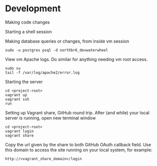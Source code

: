 # Development

Making code changes


Starting a shell session

Making database queries or changes, from inside vm session
```
sudo -u postgres psql -d northbr6_devwaterwheel
```

View vm Apache logs. Do similar for anything needing vm root access.
```
sudo su
tail -f /var/log/apache2/error.log
``` 

Starting the server
```
cd <project-root>
vagrant up
vagrant ssh
run
```

Setting up Vagrant share, GitHub round trip.
After (and while) your local server is running, open new terminal window
```
cd <project-root>
vagrant login
vagrant share
```
Copy the url given by the share to both GitHub OAuth callback field. Use this domain to access the site running on your local system, for example:
```
http://<vagrant_share_domain>/login
```
